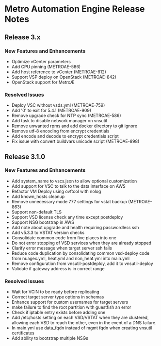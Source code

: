 # Metro Automation Engine Release Notes
## Release 3.x
### New Features and Enhancements
* Optimize vCenter parameters
* Add CPU pinning (METROAE-586)
* Add host reference to vCenter (METROAE-812)
* Support VSP deploy on OpenStack (METROAE-842)
* OpenStack support for MetroÆ
### Resolved Issues
* Deploy VSC without vsds.yml (METROAE-759)
* Add '0' to exit for 5.4.1 (METROAE-909)
* Remove upgrade check for NTP sync (METROAE-586)
* Add task to disable network manager on vnsutil
* Remove unwanted rpms and add docker directory to git ignore
* Remove utf-8 encoding from encrypt credentials
* Add encode and decode to encrypt credentials script
* Fix issue with convert buildvars unicode script (METROAE-898)
## Release 3.1.0
### New Features and Enhancements
* Add system_name to vscs.json to allow optional customization
* Add support for VSC to talk to the data interface on AWS
* Refactor VM Deploy using ovftool with nolog
* Add known_hosts cleanup
* Remove unnecessary mode 777 settings for vstat backup (METROAE-863)
* Support non-default TLS
* Support VSD license check any time except postdeploy
* Support NSG bootstrap in AWS
* Add note about upgrade and health requiring passwordless ssh
* Add v5.3.3 to VSTAT version checks
* Consolidate common code from five places into one
* Do not error stopping of VSD services when they are already stopped
* Clarify error message when target server ssh fails
* Reduce code duplication by consolidating common vsd-deploy code from nuagex.yml, heat.yml and non_heat.yml into main.yml
* Remove configuration from vnsutil-postdeploy, add it to vnsutil-deploy
* Validate if gateway address is in correct range
### Resolved Issues
* Wait for VCIN to be ready before replicating
* Correct target server type options in schemas
* Enhance support for custom usernames for target servers
* make failure to find the root partition with guestfish an error  
* Check if iptable entry exists before adding one
* Add /etc/hosts setting on each VSD/VSTAT when they are clustered, allowing each VSD to reach the other, even in the event of a DNS failure.
* In main.yml use data_fqdn instead of mgmt fqdn when creating vnsutil certificates
* Add ability to bootstrap multiple NSGs

